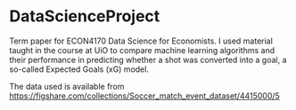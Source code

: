 # DataScienceProject
Term paper for ECON4170 Data Science for Economists.
I used material taught in the course at UiO to compare machine learning algorithms and their performance in predicting whether a shot was converted into a goal, a so-called Expected Goals (xG) model.

The data used is available from https://figshare.com/collections/Soccer_match_event_dataset/4415000/5
